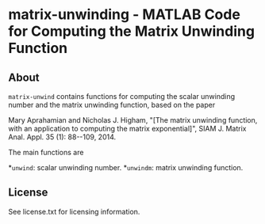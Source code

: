 # matrix-unwinding - MATLAB Code for Computing the Matrix Unwinding Function

About
-----
`matrix-unwind` contains functions for computing the scalar unwinding number 
and the matrix unwinding function, based on the paper

Mary Aprahamian and Nicholas J. Higham, "[The matrix unwinding function, with an application to computing the matrix exponential]", SIAM J. Matrix Anal. Appl. 35 (1): 88--109, 2014.

The main functions are

*`unwind`: scalar unwinding number.
*`unwindm`: matrix unwinding function.



License
-------

See license.txt for licensing information.
